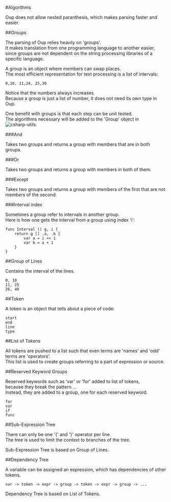 #Algorithms

Oup does not allow nested paranthesis, which makes parsing faster and easier.  

##Groups

The parsing of Oup relies heavily on 'groups'.  
It makes translation from one programming language to another easier,  
since groups are not dependent on the string processing libraries of a specific language.  

A group is an object where members can swap places.  
The most efficient representation for text processing is a list of intervals:  

    0,10, 11,24, 25,30
    
Notice that the numbers always increases.  
Because a group is just a list of number, it does not need its own type in Oup.  

One benefit with groups is that each step can be unit tested.  
The algorithms necessary will be added to the 'Group' object in ![csharp-utils](https://github.com/bvssvni/csharp-utils).  

###And

Takes two groups and returns a group with members that are in both groups.  

###Or

Takes two groups and returns a group with members in both of them.  

###Except

Takes two groups and returns a group with members of the first that are not members of the second.  

###Interval index

Sometimes a group refer to intervals in another group.  
Here is how one gets the interval from a group using index 'i':

    func Interval () g, i {
        return g [] .a, .b {
            var a = i << 1
            var b = a + 1
        }
    }

##Group of Lines

Contains the interval of the lines.  

    0, 10
    11, 25
    26, 40

##Token

A token is an object that tells about a piece of code:  

    start
    end
    line
    type

##List of Tokens

All tokens are pushed to a list such that even terms are 'names' and 'odd' terms are 'operators'.  
This list is used to create groups referring to a part of expression or source.  

##Reserved Keyword Groups

Reserved keywords such as 'var' or 'for' added to list of tokens,  
because they break the pattern <name> <op> <name> ...  
Instead, they are added to a group, one for each reserved keyword.  

    for
    var
    if
    func

##Sub-Expression Tree

There can only be one '{' and '}' operator per line.  
The tree is used to limit the context to branches of the tree.  

Sub-Expression Tree is based on Group of Lines.

##Dependency Tree

A variable can be assigned an expression, which has dependencies of other tokens.  

    var -> token -> expr -> group -> token -> expr -> group -> ...

Dependency Tree is based on List of Tokens.  

